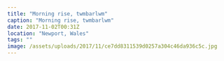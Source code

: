 ```yaml
---
title: "Morning rise, twmbarlwm"
caption: "Morning rise, twmbarlwm"
date: 2017-11-02T00:31Z
location: "Newport, Wales"
tags: ""
image: /assets/uploads/2017/11/ce7dd8311539d0257a304c46da936c5c.jpg
---
```

